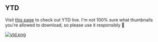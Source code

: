 ## YTD

Visit [this page](#) to check out YTD live. I'm not 100% sure what thumbnails you're allowed to download, so please use it responsibly 👋

[![ytd.png](https://i.postimg.cc/2S5kqx84/ytd.png)](https://postimg.cc/4mrkqVcd)